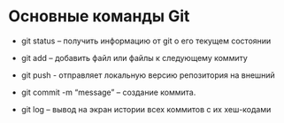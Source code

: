 # Основные команды Git

*	git status – получить информацию от git о его текущем состоянии

*   git add – добавить файл или файлы к следующему коммиту

*   git push - отправляет локальную версию репозитория на внешний

*   git commit -m “message” – создание коммита.

*   git log – вывод на экран истории всех коммитов с их хеш-кодами

